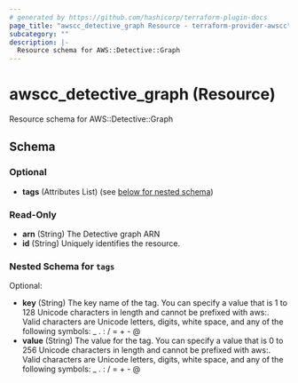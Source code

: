 ```yaml
---
# generated by https://github.com/hashicorp/terraform-plugin-docs
page_title: "awscc_detective_graph Resource - terraform-provider-awscc"
subcategory: ""
description: |-
  Resource schema for AWS::Detective::Graph
---
```


# awscc_detective_graph (Resource)

Resource schema for AWS::Detective::Graph



<!-- schema generated by tfplugindocs -->
## Schema

### Optional

- **tags** (Attributes List) (see [below for nested schema](#nestedatt--tags))

### Read-Only

- **arn** (String) The Detective graph ARN
- **id** (String) Uniquely identifies the resource.

<a id="nestedatt--tags"></a>
### Nested Schema for `tags`

Optional:

- **key** (String) The key name of the tag. You can specify a value that is 1 to 128 Unicode characters in length and cannot be prefixed with aws:. Valid characters are Unicode letters, digits, white space, and any of the following symbols: _ . : / = + - @
- **value** (String) The value for the tag. You can specify a value that is 0 to 256 Unicode characters in length and cannot be prefixed with aws:. Valid characters are Unicode letters, digits, white space, and any of the following symbols: _ . : / = + - @


